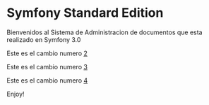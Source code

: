 Symfony Standard Edition
========================

Bienvenidos al Sistema de Administracion de documentos
que esta realizado en Symfony 3.0

Este es el cambio numero [2]

Este es el cambio numero [3]

Este es el cambio numero [4]

Enjoy!

[2]:  https://es.wikipedia.org/wiki/GitHub

[3]:  https://es.wikipedia.org/wiki/GitHub

[4]:  https://es.wikipedia.org/wiki/GitHub
